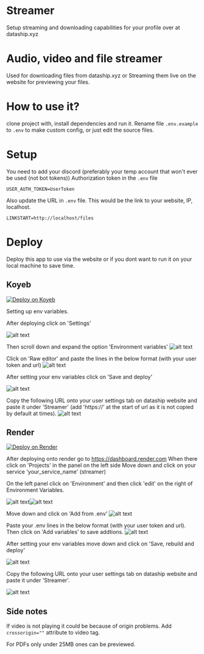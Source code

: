 # Streamer
Setup streaming and downloading capabilities for your profile over at dataship.xyz
# Audio, video and file streamer
Used for downloading files from dataship.xyz or Streaming them live on the website for previewing your files.

# How to use it?
clone project with, install dependencies and run it. Rename file `.env.example` to `.env` to make custom config, or just edit the source files.

# Setup
You need to add your discord (preferably your temp account that won't ever be used (not bot tokens)) Authorization token in the `.env` file
```
USER_AUTH_TOKEN=UserToken
```

Also update the URL in `.env` file. This would be the link to your website, IP, localhost.
```
LINKSTART=http://localhost/files
```

# Deploy
Deploy this app to use via the website or if you dont want to run it on your local machine to save time.


## Koyeb
[![Deploy on Koyeb](https://www.koyeb.com/static/images/deploy/button.svg)](https://app.koyeb.com/deploy?type=git&repository=github.com/DataShip-xyz/Streamer&branch=master&run_command=yarn%20run%20start:prod&name=dataship-streamer)

Setting up env variables.

After deploying click on 'Settings'

![alt text](https://github.com/DataShip-xyz/streamer/blob/d7416882c1ba4c9bd015bf13b1ae78d617e634e3/assets/Screenshot%20from%202025-01-14%2019-41-49.png)


Then scroll down and expand the option 'Environment variables'
![alt text](https://github.com/DataShip-xyz/streamer/blob/d7416882c1ba4c9bd015bf13b1ae78d617e634e3/assets/Screenshot%20from%202025-01-14%2019-42-16.png)

Click on 'Raw editor'
and paste the lines in the below format (with your user token and url)
![alt text](https://github.com/DataShip-xyz/streamer/blob/d7416882c1ba4c9bd015bf13b1ae78d617e634e3/assets/Screenshot%20from%202025-01-14%2019-42-49.png) 

After setting your env variables click on 'Save and deploy'

![alt text](https://github.com/DataShip-xyz/streamer/blob/e1a2ab4bf2b976e3f4d6601d442c59ec983352ff/assets/Screenshot%20from%202025-01-14%2019-55-18.png)


Copy the following URL onto your user settings tab on dataship website and paste it under 'Streamer' (add 'https://' at the start of url as it is not copied by default at times).
![alt text](https://github.com/DataShip-xyz/streamer/blob/7a1ddcf0494ca0a428de3359c67416a64acebd46/assets/Screenshot%20from%202025-01-14%2020-08-36.png)


## Render
[![Deploy on Render](https://render.com/images/deploy-to-render-button.svg)](https://render.com/deploy?repo=https://github.com/DataShip-xyz/Streamer)

After deploying onto render go to https://dashboard.render.com
When there click on 'Projects' in the panel on the left side
Move down and click on your service 'your_service_name' (streamer)

On the left panel click on 'Environment' and then click 'edit' on the right of Environment Variables.

![alt text](https://github.com/DataShip-xyz/streamer/blob/859775050966081203487910428075ddbc1167eb/assets/Screenshot%20from%202025-01-14%2019-58-48.png)![alt text](https://github.com/DataShip-xyz/streamer/blob/859775050966081203487910428075ddbc1167eb/assets/Screenshot%20from%202025-01-14%2019-59-19.png)

Move down and click on 'Add from .env'
![alt text](https://github.com/DataShip-xyz/streamer/blob/859775050966081203487910428075ddbc1167eb/assets/Screenshot%20from%202025-01-14%2019-59-41.png)

Paste your .env lines in the below format (with your user token and url). Then click on 'Add variables' to save addtions.
![alt text](https://github.com/DataShip-xyz/streamer/blob/859775050966081203487910428075ddbc1167eb/assets/Screenshot%20from%202025-01-14%2020-00-34.png)

After setting your env variables move down and click on 'Save, rebuild and deploy'

![alt text](https://github.com/DataShip-xyz/streamer/blob/859775050966081203487910428075ddbc1167eb/assets/Screenshot%20from%202025-01-14%2020-01-00.png)

Copy the following URL onto your user settings tab on dataship website and paste it under 'Streamer'.

![alt text](https://github.com/DataShip-xyz/streamer/blob/b077009fbe675aee6f7b6fbd8987b386ae47480f/assets/Screenshot%20from%202025-01-14%2020-08-40.png)


## Side notes
If video is not playing it could be because of origin problems. Add `crossorigin=""` attribute to video tag.

For PDFs only under 25MB ones can be previewed.
